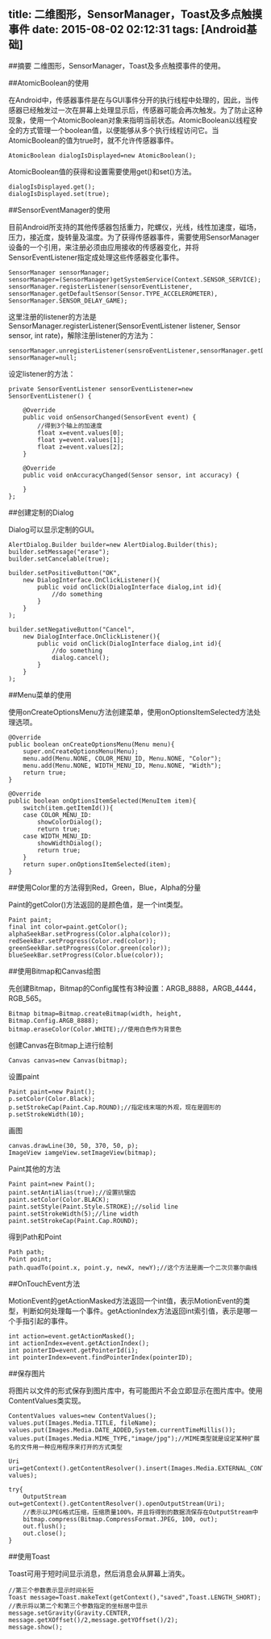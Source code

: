 title: 二维图形，SensorManager，Toast及多点触摸事件
date: 2015-08-02 02:12:31
tags: [Android基础]
---

##摘要
二维图形，SensorManager，Toast及多点触摸事件的使用。

<!--more-->

##AtomicBoolean的使用

在Android中，传感器事件是在与GUI事件分开的执行线程中处理的，因此，当传感器已经触发过一次在屏幕上处理显示后，传感器可能会再次触发。为了防止这种现象，使用一个AtomicBoolean对象来指明当前状态。AtomicBoolean以线程安全的方式管理一个boolean值，以便能够从多个执行线程访问它。当AtomicBoolean的值为true时，就不允许传感器事件。

	AtomicBoolean dialogIsDisplayed=new AtomicBoolean();

AtomicBoolean值的获得和设置需要使用get()和set()方法。

	dialogIsDisplayed.get();
	dialogIsDisplayed.set(true);

##SensorEventManager的使用

目前Android所支持的其他传感器包括重力，陀螺仪，光线，线性加速度，磁场，压力，接近度，旋转量及温度。为了获得传感器事件，需要使用SensorManager设备的一个引用，来注册必须由应用接收的传感器变化，并将SensorEventListener指定成处理这些传感器变化事件。

	SensorManager sensorManager;
	sensorManager=(SensorManager)getSystemService(Context.SENSOR_SERVICE);
	sensorManager.registerListener(sensorEventListener, sensorManager.getDefaultSensor(Sensor.TYPE_ACCELEROMETER), SensorManager.SENSOR_DELAY_GAME);

这里注册的listener的方法是SensorManager.registerListener(SensorEventListener listener, Sensor sensor, int rate)，解除注册listener的方法为：

	sensorManager.unregisterListener(sensroEventListener,sensorManager.getDefaultSensor(SensorManager.SENSOR_ACCELEROMETER));
	sensorManager=null;
	
设定listener的方法：

	private SensorEventListener sensorEventListener=new SensorEventListener() {
		
		@Override
		public void onSensorChanged(SensorEvent event) {
			//得到3个轴上的加速度
			float x=event.values[0];
			float y=event.values[1];
			float z=event.values[2];
		}
		
		@Override
		public void onAccuracyChanged(Sensor sensor, int accuracy) {
			
		}
	};

##创建定制的Dialog

Dialog可以显示定制的GUI。

	AlertDialog.Builder builder=new AlertDialog.Builder(this);
	builder.setMessage("erase");
	builder.setCancelable(true);
	
	builder.setPositiveButton("OK",
		new DialogInterface.OnClickListener(){
			public void onClick(DialogInterface dialog,int id){
				//do something
			}
		}
	);

	builder.setNegativeButton("Cancel",
		new DialogInterface.OnClickListener(){
			public void onClick(DialogInterface dialog,int id){
				//do something
				dialog.cancel();
			}
		}
	);

##Menu菜单的使用

使用onCreateOptionsMenu方法创建菜单，使用onOptionsItemSelected方法处理选项。

	@Override
	public boolean onCreateOptionsMenu(Menu menu){
		super.onCreateOptionsMenu(Menu);
		menu.add(Menu.NONE, COLOR_MENU_ID, Menu.NONE, "Color");
		menu.add(Menu.NONE, WIDTH_MENU_ID, Menu.NONE, "Width");
		return true;
	}

	@Override
	public boolean onOptionsItemSelected(MenuItem item){
		switch(item.getItemId()){
		case COLOR_MENU_ID:
			showColorDialog();
			return true;
		case WIDTH_MENU_ID:
			showWidthDialog();
			return true;
		}
		return super.onOptionsItemSelected(item);
	}

##使用Color里的方法得到Red，Green，Blue，Alpha的分量

Paint的getColor()方法返回的是颜色值，是一个int类型。

	Paint paint;
	final int color=paint.getColor();
	alphaSeekBar.setProgress(Color.alpha(color));
	redSeekBar.setProgress(Color.red(color));
	greenSeekBar.setProgress(Color.green(color));
	blueSeekBar.setProgress(Color.blue(color));

##使用Bitmap和Canvas绘图

先创建Bitmap，Bitmap的Config属性有3种设置：ARGB_8888，ARGB_4444，RGB_565。

	Bitmap bitmap=Bitmap.createBitmap(width, height, Bitmap.Config.ARGB_8888);
	bitmap.eraseColor(Color.WHITE);//使用白色作为背景色

创建Canvas在Bitmap上进行绘制

	Canvas canvas=new Canvas(bitmap);

设置paint

	Paint paint=new Paint();
	p.setColor(Color.Black);
	p.setStrokeCap(Paint.Cap.ROUND);//指定线末端的外观，现在是圆形的
	p.setStrokeWidth(10);

画图

	canvas.drawLine(30, 50, 370, 50, p);
	ImageView iamgeView.setImageView(bitmap);


Paint其他的方法

	Paint paint=new Paint();
	paint.setAntiAlias(true);//设置抗锯齿
	paint.setColor(Color.BLACK);
	paint.setStyle(Paint.Style.STROKE);//solid line
	paint.setStrokeWidth(5);//line width
	paint.setStrokeCap(Paint.Cap.ROUND);

得到Path和Point

	Path path;
	Point point;
	path.quadTo(point.x, point.y, newX, newY);//这个方法是画一个二次贝塞尔曲线

##OnTouchEvent方法

MotionEvent的getActionMasked方法返回一个int值，表示MotionEvent的类型，判断如何处理每一个事件。getActionIndex方法返回int索引值，表示是哪一个手指引起的事件。

	int action=event.getActionMasked();
	int actionIndex=event.getActionIndex();
	int pointerID=event.getPointerId(i);
	int pointerIndex=event.findPointerIndex(pointerID);

##保存图片

将图片以文件的形式保存到图片库中，有可能图片不会立即显示在图片库中。使用ContentValues类实现。

	ContentValues values=new ContentValues();
	values.put(Images.Media.TITLE, fileName);
	values.put(Images.Media.DATE_ADDED,System.currentTimeMillis());
	values.put(Images.Media.MIME_TYPE,"image/jpg");//MIME类型就是设定某种扩展名的文件用一种应用程序来打开的方式类型

	Uri uri=getContext().getContentResolver().insert(Images.Media.EXTERNAL_CONTENT_URI, values);

	try{
		OutputStream out=getContext().getContentResolver().openOutputStream(Uri);
		//表示以JPEG格式压缩，压缩质量100%，并且将得到的数据流保存在OutputStream中
		bitmap.compress(Bitmap.CompressFormat.JPEG, 100, out);
		out.flush();
		out.close();
	}

##使用Toast

Toast可用于短时间显示消息，然后消息会从屏幕上消失。

	//第三个参数表示显示时间长短
	Toast message=Toast.makeText(getContext(),"saved",Toast.LENGTH_SHORT);
	//表示将以第二个和第三个参数指定的坐标居中显示
	message.setGravity(Gravity.CENTER, message.getXOffset()/2,message.getYOffset()/2);
	message.show();